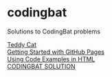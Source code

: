 # codingbat
Solutions to CodingBat problems

<a href="https://teddycattx.github.io/codingbat/" target="_blank">Teddy Cat</a><br>
<a href="https://youtu.be/QyFcl_Fba-k" target="_blank">Getting Started with GitHub Pages</a><br>
<a href="http://web.simmons.edu/~grabiner/comm244/weekfour/code-test.html">Using Code Examples in HTML</a><br>
<a href="http://www.javaproblems.com/2013/11/java-string-1-startword-codingbat.html">CODINGBAT SOLUTION</a>
